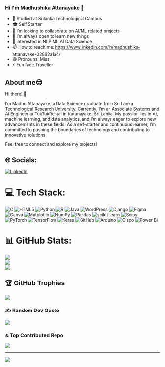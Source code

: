 ### Hi I'm Madhushika Attanayake 👋


                                                                                                               
- 🔭 Studied at Srilanka Technological Campus
- 🎓 Self Starter
- 👯 I’m looking to collaborate on AI/ML related projects
- 🤔 I’m always open to learn new things
- 💬 interested in NLP ML  AI Data Science
- 📫 How to reach me: https://www.linkedin.com/in/madhushika-attanayake-02862a1a4/
- 😄 Pronouns: Miss
- ⚡ Fun fact: Traveller

## About me😎

Hi there! 👋

I’m Madhu Attanayake, a Data Science graduate from Sri Lanka Technological Research University. Currently, I’m an Associate Systems and AI Engineer at TukTukRental in Katunayake, Sri Lanka. My passion lies in AI, machine learning, and data analytics, and I’m always eager to explore new advancements in these fields. As a self-starter and continuous learner, I’m committed to pushing the boundaries of technology and contributing to innovative solutions.

Feel free to connect and explore my projects!

## 🌐 Socials:
[![LinkedIn](https://img.shields.io/badge/LinkedIn-%230077B5.svg?logo=linkedin&logoColor=white)](https://linkedin.com/in/https://linkedin.com/in/madhushikaattanayake) 

# 💻 Tech Stack:
![C](https://img.shields.io/badge/c-%2300599C.svg?style=for-the-badge&logo=c&logoColor=white) ![HTML5](https://img.shields.io/badge/html5-%23E34F26.svg?style=for-the-badge&logo=html5&logoColor=white) ![Python](https://img.shields.io/badge/python-3670A0?style=for-the-badge&logo=python&logoColor=ffdd54) ![R](https://img.shields.io/badge/r-%23276DC3.svg?style=for-the-badge&logo=r&logoColor=white) ![Java](https://img.shields.io/badge/java-%23ED8B00.svg?style=for-the-badge&logo=openjdk&logoColor=white) ![WordPress](https://img.shields.io/badge/WordPress-%23117AC9.svg?style=for-the-badge&logo=WordPress&logoColor=white) ![Django](https://img.shields.io/badge/django-%23092E20.svg?style=for-the-badge&logo=django&logoColor=white) ![Figma](https://img.shields.io/badge/figma-%23F24E1E.svg?style=for-the-badge&logo=figma&logoColor=white) ![Canva](https://img.shields.io/badge/Canva-%2300C4CC.svg?style=for-the-badge&logo=Canva&logoColor=white) ![Matplotlib](https://img.shields.io/badge/Matplotlib-%23ffffff.svg?style=for-the-badge&logo=Matplotlib&logoColor=black) ![NumPy](https://img.shields.io/badge/numpy-%23013243.svg?style=for-the-badge&logo=numpy&logoColor=white) ![Pandas](https://img.shields.io/badge/pandas-%23150458.svg?style=for-the-badge&logo=pandas&logoColor=white) ![scikit-learn](https://img.shields.io/badge/scikit--learn-%23F7931E.svg?style=for-the-badge&logo=scikit-learn&logoColor=white) ![Scipy](https://img.shields.io/badge/SciPy-%230C55A5.svg?style=for-the-badge&logo=scipy&logoColor=%white) ![PyTorch](https://img.shields.io/badge/PyTorch-%23EE4C2C.svg?style=for-the-badge&logo=PyTorch&logoColor=white) ![TensorFlow](https://img.shields.io/badge/TensorFlow-%23FF6F00.svg?style=for-the-badge&logo=TensorFlow&logoColor=white) ![Keras](https://img.shields.io/badge/Keras-%23D00000.svg?style=for-the-badge&logo=Keras&logoColor=white) ![GitHub](https://img.shields.io/badge/github-%23121011.svg?style=for-the-badge&logo=github&logoColor=white) ![Arduino](https://img.shields.io/badge/-Arduino-00979D?style=for-the-badge&logo=Arduino&logoColor=white) ![Cisco](https://img.shields.io/badge/cisco-%23049fd9.svg?style=for-the-badge&logo=cisco&logoColor=black) ![Power Bi](https://img.shields.io/badge/power_bi-F2C811?style=for-the-badge&logo=powerbi&logoColor=black)
# 📊 GitHub Stats:
![](https://github-readme-stats.vercel.app/api?username=Madhuattanayake&theme=dark&hide_border=false&include_all_commits=false&count_private=false)<br/>
![](https://github-readme-streak-stats.herokuapp.com/?user=Madhuattanayake&theme=dark&hide_border=false)<br/>
![](https://github-readme-stats.vercel.app/api/top-langs/?username=Madhuattanayake&theme=dark&hide_border=false&include_all_commits=false&count_private=false&layout=compact)

## 🏆 GitHub Trophies
![](https://github-profile-trophy.vercel.app/?username=Madhuattanayake&theme=radical&no-frame=true&no-bg=true&margin-w=4)

### ✍️ Random Dev Quote
![](https://quotes-github-readme.vercel.app/api?type=horizontal&theme=radical)

### 🔝 Top Contributed Repo
![](https://github-contributor-stats.vercel.app/api?username=Madhuattanayake&limit=5&theme=dark&combine_all_yearly_contributions=true)

---
[![](https://visitcount.itsvg.in/api?id=Madhuattanayake&icon=0&color=0)](https://visitcount.itsvg.in)

<!-- Proudly created with GPRM ( https://gprm.itsvg.in ) -->
